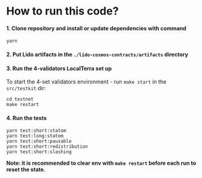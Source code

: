 # How to run this code?

#### 1. Clone repository and install or update dependencies with command

```shell
yarn
```

#### 2. Put Lido artifacts in the `./lido-cosmos-contracts/artifacts` directory

#### 3. Run the 4-validators LocalTerra set up

To start the 4-set validators environment - run `make start` in the `src/testkit` dir:

```
cd testnet
make restart
```

#### 4. Run the tests

```
yarn test:short:statom
yarn test:long:statom
yarn test:short:pausable
yarn test:short:redistribution
yarn test:short:slashing
```

**Note: it is recommended to clear env with `make restart` before each run to reset the state.**
